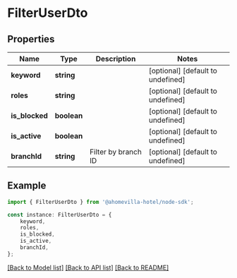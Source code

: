# FilterUserDto


## Properties

Name | Type | Description | Notes
------------ | ------------- | ------------- | -------------
**keyword** | **string** |  | [optional] [default to undefined]
**roles** | **string** |  | [optional] [default to undefined]
**is_blocked** | **boolean** |  | [optional] [default to undefined]
**is_active** | **boolean** |  | [optional] [default to undefined]
**branchId** | **string** | Filter by branch ID | [optional] [default to undefined]

## Example

```typescript
import { FilterUserDto } from '@ahomevilla-hotel/node-sdk';

const instance: FilterUserDto = {
    keyword,
    roles,
    is_blocked,
    is_active,
    branchId,
};
```

[[Back to Model list]](../README.md#documentation-for-models) [[Back to API list]](../README.md#documentation-for-api-endpoints) [[Back to README]](../README.md)
